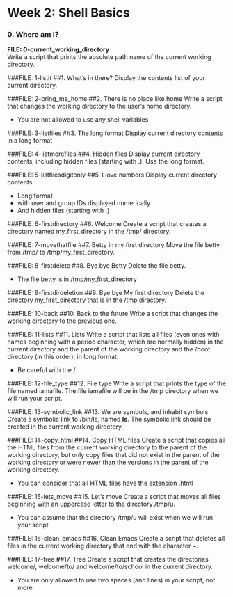 # Week 2: Shell Basics

### 0. Where am I?
**FILE: 0-current_working_directory**\
Write a script that prints the absolute path name of the current working directory.

###FILE: 1-listit
##1. What’s in there?
Display the contents list of your current directory.

###FILE: 2-bring_me_home
##2. There is no place like home
Write a script that changes the working directory to the user’s home directory.
- You are not allowed to use any shell variables

###FILE: 3-listfiles
##3. The long format
Display current directory contents in a long format

###FILE: 4-listmorefiles
##4. Hidden files
Display current directory contents, including hidden files (starting with .). Use the long format.

###FILE: 5-listfilesdigitonly
##5. I love numbers
Display current directory contents.
- Long format
- with user and group IDs displayed numerically
- And hidden files (starting with .)

###FILE: 6-firstdirectory
##6. Welcome
Create a script that creates a directory named my_first_directory in the /tmp/ directory.

###FILE: 7-movethatfile
##7. Betty in my first directory
Move the file betty from /tmp/ to /tmp/my_first_directory.

###FILE: 8-firstdelete
##8. Bye bye Betty
Delete the file betty.
- The file betty is in /tmp/my_first_directory

###FILE: 9-firstdirdeletion
##9. Bye bye My first directory
Delete the directory my_first_directory that is in the /tmp directory.

###FILE: 10-back
##10. Back to the future
Write a script that changes the working directory to the previous one.

###FILE: 11-lists
##11. Lists
Write a script that lists all files (even ones with names beginning with a period character, which are normally hidden) in the current directory and the parent of the working directory and the /boot directory (in this order), in long format.
- Be careful with the /

###FILE: 12-file_type
##12. File type
Write a script that prints the type of the file named iamafile. The file iamafile will be in the /tmp directory when we will run your script.

###FILE: 13-symbolic_link
##13. We are symbols, and inhabit symbols
Create a symbolic link to /bin/ls, named __ls__. The symbolic link should be created in the current working directory.

###FILE: 14-copy_html
##14. Copy HTML files
Create a script that copies all the HTML files from the current working directory to the parent of the working directory, but only copy files that did not exist in the parent of the working directory or were newer than the versions in the parent of the working directory.
- You can consider that all HTML files have the extension .html

###FILE: 15-lets_move
##15. Let’s move
Create a script that moves all files beginning with an uppercase letter to the directory /tmp/u.
- You can assume that the directory /tmp/u will exist when we will run your script

###FILE: 16-clean_emacs
##16. Clean Emacs
Create a script that deletes all files in the current working directory that end with the character ~.

###FILE: 17-tree
##17. Tree
Create a script that creates the directories welcome/, welcome/to/ and welcome/to/school in the current directory.
- You are only allowed to use two spaces (and lines) in your script, not more.

